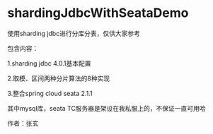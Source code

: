 # shardingJdbcWithSeataDemo

使用sharding jdbc进行分库分表，仅供大家参考


包含内容：

1.sharding jdbc 4.0.1基本配置 

2.取模、区间两种分片算法的8种实现 

3.整合spring cloud seata 2.1.1 

其中mysql库，seata TC服务器是架设在我私服上的，不保证一直可用哈


作者：张玄

